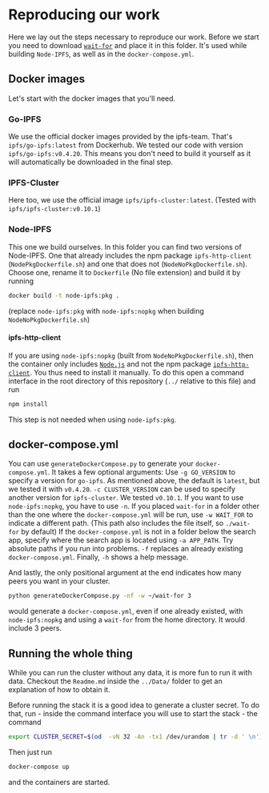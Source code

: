 # Reproducing our work

Here we lay out the steps necessary to reproduce our work.
Before we start you need to download [`wait-for`](https://github.com/Eficode/wait-for) and place it in this folder.
It's used while building `Node-IPFS`, as well as in the `docker-compose.yml`.

## Docker images

Let's start with the docker images that you'll need.

### Go-IPFS
We use the official docker images provided by the ipfs-team.
That's `ipfs/go-ipfs:latest` from Dockerhub.
We tested our code with version `ipfs/go-ipfs:v0.4.20`.
This means you don't need to build it yourself as it will automatically be downloaded in the final step.

### IPFS-Cluster

Here too, we use the official image `ipfs/ipfs-cluster:latest`.
(Tested with `ipfs/ipfs-cluster:v0.10.1`)

### Node-IPFS
This one we build ourselves.
In this folder you can find two versions of Node-IPFS.
One that already includes the npm package `ipfs-http-client` (`NodePkgDockerfile.sh`) and one that does not (`NodeNoPkgDockerfile.sh`).
Choose one, rename it to `Dockerfile` (No file extension) and build it by running
```bash
docker build -t node-ipfs:pkg .
```
(replace `node-ipfs:pkg` with `node-ipfs:nopkg` when building `NodeNoPkgDockerfile.sh`)

#### ipfs-http-client
If you are using `node-ipfs:nopkg` (built from `NodeNoPkgDockerfile.sh`),
then the container only includes [`Node.js`](https://nodejs.org/en/) and not the npm package [`ipfs-http-client`](https://github.com/ipfs/js-ipfs-http-client).
You thus need to install it manually.
To do this open a command interface in the root directory of this repository (`../` relative to this file) and run
```bash
npm install
```

This step is not needed when using `node-ipfs:pkg`.

## docker-compose.yml
You can use `generateDockerCompose.py` to generate your `docker-compose.yml`.
It takes a few optional arguments:
Use `-g GO_VERSION` to specify a version for `go-ipfs`.
As mentioned above, the default is `latest`, but we tested it with `v0.4.20`.
`-c CLUSTER_VERSION` can be used to specify another version for `ipfs-cluster`.
We tested `v0.10.1`.
If you want to use `node-ipfs:nopkg`, you have to use `-n`.
If you placed `wait-for` in a folder other than the one where the `docker-compose.yml` will be run,
use `-w WAIT_FOR` to indicate a different path.
(This path also includes the file itself, so `./wait-for` by default)
If the `docker-compose.yml` is not in a folder below the search app,
specify where the search app is located using `-a APP_PATH`.
Try absolute paths if you run into problems.
`-f` replaces an already existing `docker-compose.yml`.
Finally, `-h` shows a help message.

And lastly, the only positional argument at the end indicates how many peers you want in your cluster.

```bash
python generateDockerCompose.py -nf -w ~/wait-for 3
```
would generate a `docker-compose.yml`, even if one already existed, with `node-ipfs:nopkg` and using a `wait-for` from the home directory.
It would include 3 peers.

## Running the whole thing
While you can run the cluster without any data, it is more fun to run it with data.
Checkout the `Readme.md` inside the `../Data/` folder to get an explanation of how to obtain it.


Before running the stack it is a good idea to generate a cluster secret.
To do that, run - inside the command interface you will use to start the stack - the command
```bash
export CLUSTER_SECRET=$(od  -vN 32 -An -tx1 /dev/urandom | tr -d ' \n')
```
Then just run
```bash
docker-compose up
```
and the containers are started.
